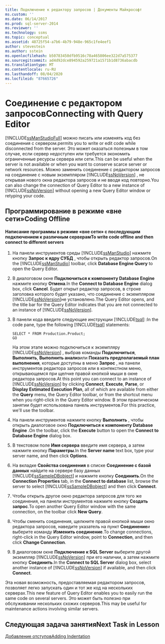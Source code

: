 ```yaml
---
title: Подключение к редактору запросов | Документы Майкрософт
ms.custom: ''
ms.date: 06/14/2017
ms.prod: sql-server-2014
ms.reviewer: ''
ms.technology: ssms
ms.topic: conceptual
ms.assetid: 48725f54-a7b6-4b79-948e-965c1fe4eef1
author: stevestein
ms.author: sstein
ms.openlocfilehash: b50783450dfb9516c78a465806ee322d7a575377
ms.sourcegitcommit: ad4d92dce894592a259721a1571b1d8736abacdb
ms.translationtype: MT
ms.contentlocale: ru-RU
ms.lasthandoff: 08/04/2020
ms.locfileid: "87665726"
---
```

# <a name="connecting-with-query-editor"></a><span data-ttu-id="05bdd-102">Соединение с редактором запросов</span><span class="sxs-lookup"><span data-stu-id="05bdd-102">Connecting with Query Editor</span></span>
  [!INCLUDE[ssManStudioFull](../../includes/ssmanstudiofull-md.md)] <span data-ttu-id="05bdd-103">можно писать или изменять код без соединения с сервером.</span><span class="sxs-lookup"><span data-stu-id="05bdd-103">permits you to write or edit code while disconnected from the server.</span></span> <span data-ttu-id="05bdd-104">Это может оказаться полезным в том случае, если сервер недоступен или требуется экономить ограниченные ресурсы сервера или сети.</span><span class="sxs-lookup"><span data-stu-id="05bdd-104">This can be useful when the server is not available or when you want to conserve scarce server or network resources.</span></span> <span data-ttu-id="05bdd-105">Можно заменить соединение с редактором запросов на соединение с новым экземпляром [!INCLUDE[ssNoVersion](../../includes/ssnoversion-md.md)] , не открывая нового окна редактора запросов и не вводя код повторно.</span><span class="sxs-lookup"><span data-stu-id="05bdd-105">You can also change the connection of Query Editor to a new instance of [!INCLUDE[ssNoVersion](../../includes/ssnoversion-md.md)] without opening a new Query Editor window or retyping your code.</span></span>  
  
## <a name="coding-offline"></a><span data-ttu-id="05bdd-106">Программирование в режиме «вне сети»</span><span class="sxs-lookup"><span data-stu-id="05bdd-106">Coding Offline</span></span>  
  
#### <a name="to-write-code-offline-and-then-connect-to-different-servers"></a><span data-ttu-id="05bdd-107">Написание программы в режиме «вне сети» с последующим подключением к различным серверам</span><span class="sxs-lookup"><span data-stu-id="05bdd-107">To write code offline and then connect to different servers</span></span>  
  
1.  <span data-ttu-id="05bdd-108">На панели инструментов среды [!INCLUDE[ssManStudio](../../includes/ssmanstudio-md.md)] нажмите кнопку **Запрос к ядру СУБД** , чтобы открыть редактор запросов.</span><span class="sxs-lookup"><span data-stu-id="05bdd-108">On the [!INCLUDE[ssManStudio](../../includes/ssmanstudio-md.md)] toolbar, click **Database Engine Query** to open the Query Editor.</span></span>  
  
2.  <span data-ttu-id="05bdd-109">В диалоговом окне **Подключиться к компоненту Database Engine** нажмите кнопку **Отмена**.</span><span class="sxs-lookup"><span data-stu-id="05bdd-109">In the **Connect to Database Engine** dialog box, click **Cancel**.</span></span> <span data-ttu-id="05bdd-110">Будет открыт редактор запросов, в строке заголовка которого будет указано, что соединение с экземпляром [!INCLUDE[ssNoVersion](../../includes/ssnoversion-md.md)]не установлено.</span><span class="sxs-lookup"><span data-stu-id="05bdd-110">The Query Editor opens, and the title bar for the Query Editor indicates that you are not connected to an instance of [!INCLUDE[ssNoVersion](../../includes/ssnoversion-md.md)].</span></span>  
  
3.  <span data-ttu-id="05bdd-111">В панели кода введите следующие инструкции [!INCLUDE[tsql](../../includes/tsql-md.md)] :</span><span class="sxs-lookup"><span data-stu-id="05bdd-111">In the code pane, type the following [!INCLUDE[tsql](../../includes/tsql-md.md)] statements:</span></span>  
  
    ```  
    SELECT * FROM Production.Product;  
    GO  
    ```  
  
     <span data-ttu-id="05bdd-112">На этом этапе можно подключиться к экземпляру [!INCLUDE[ssNoVersion](../../includes/ssnoversion-md.md)] , выбрав команды **Подключиться**, **Выполнить**, **Выполнить анализ**или **Показать предполагаемый план выполнения**, которые доступны в меню **Запрос** , на панели инструментов редактора запросов или в контекстном меню, открывающемся при щелчке правой кнопкой мыши в окне редактора запросов.</span><span class="sxs-lookup"><span data-stu-id="05bdd-112">At this point you can connect to an instance of [!INCLUDE[ssNoVersion](../../includes/ssnoversion-md.md)] by clicking **Connect**, **Execute**, **Parse**, or **Display Estimated Execution Plan**, all of which are available from either the **Query** menu, the Query Editor toolbar, or from the shortcut menu when you right-click in the Query Editor window.</span></span> <span data-ttu-id="05bdd-113">В этом практическом занятии будет использована панель инструментов.</span><span class="sxs-lookup"><span data-stu-id="05bdd-113">For this practice, we'll use the toolbar.</span></span>  
  
4.  <span data-ttu-id="05bdd-114">На панели инструментов нажмите кнопку **Выполнить** , чтобы открыть диалоговое окно **Подключиться к компоненту Database Engine** .</span><span class="sxs-lookup"><span data-stu-id="05bdd-114">On the toolbar, click the **Execute** button to open the **Connect to Database Engine** dialog box.</span></span>  
  
5.  <span data-ttu-id="05bdd-115">В текстовом поле **Имя сервера** введите имя сервера, а затем нажмите кнопку **Параметры**.</span><span class="sxs-lookup"><span data-stu-id="05bdd-115">In the **Server name** text box, type your server name, and then click **Options**.</span></span>  
  
6.  <span data-ttu-id="05bdd-116">На вкладке **Свойства соединения** в списке **Соединение с базой данных** найдите на сервере базу данных [!INCLUDE[ssSampleDBobject](../../includes/sssampledbobject-md.md)] и нажмите кнопку **Соединить**.</span><span class="sxs-lookup"><span data-stu-id="05bdd-116">On the **Connection Properties** tab, in the **Connect to database** list, browse the server to select [!INCLUDE[ssSampleDBobject](../../includes/sssampledbobject-md.md)] and then click **Connect**.</span></span>  
  
7.  <span data-ttu-id="05bdd-117">Чтобы открыть другое окно редактора запросов для того же соединения, на панели инструментов нажмите кнопку **Создать запрос**.</span><span class="sxs-lookup"><span data-stu-id="05bdd-117">To open another Query Editor window with the same connection, on the toolbar click **New Query**.</span></span>  
  
8.  <span data-ttu-id="05bdd-118">Чтобы сменить соединения, щелкните правой кнопкой мыши окно редактора запросов, наведите указатель на пункт **Соединение**и выберите команду **Изменить соединение**.</span><span class="sxs-lookup"><span data-stu-id="05bdd-118">To change connections, right-click in the Query Editor window, point to **Connection**, and then click **Change Connection**.</span></span>  
  
9. <span data-ttu-id="05bdd-119">В диалоговом окне **Подключение к SQL Server** выберите другой экземпляр [!INCLUDE[ssNoVersion](../../includes/ssnoversion-md.md)] при его наличии, а затем нажмите кнопку **Соединить**.</span><span class="sxs-lookup"><span data-stu-id="05bdd-119">In the **Connect to SQL Server** dialog box, select another instance of [!INCLUDE[ssNoVersion](../../includes/ssnoversion-md.md)] if available, and then click **Connect**.</span></span>  
  
 <span data-ttu-id="05bdd-120">Эта новая возможность, предоставляемая редактором запросов, позволяет легко запускать один и тот же код на нескольких серверах.</span><span class="sxs-lookup"><span data-stu-id="05bdd-120">This new feature of Query Editor enables you to easily run the same code on several servers.</span></span> <span data-ttu-id="05bdd-121">Это может быть полезно при обслуживании нескольких схожих серверов.</span><span class="sxs-lookup"><span data-stu-id="05bdd-121">This may be useful for maintenance actions involving similar servers.</span></span>  
  
## <a name="next-task-in-lesson"></a><span data-ttu-id="05bdd-122">Следующая задача занятия</span><span class="sxs-lookup"><span data-stu-id="05bdd-122">Next Task in Lesson</span></span>  
 [<span data-ttu-id="05bdd-123">Добавление отступов</span><span class="sxs-lookup"><span data-stu-id="05bdd-123">Adding Indentation</span></span>](lesson-2-2-adding-indentation.md)  
  
  
